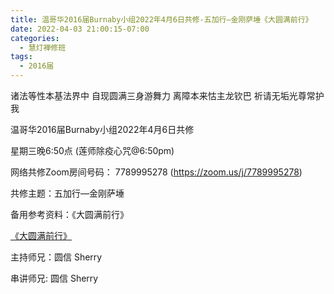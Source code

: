 ```yaml
---
title: 温哥华2016届Burnaby小组2022年4月6日共修-五加行—金刚萨埵《大圆满前行》
date: 2022-04-03 21:00:15-07:00
categories:
  - 慧灯禅修班
tags:
  - 2016届
---
```

诸法等性本基法界中 自现圆满三身游舞力 离障本来怙主龙钦巴 祈请无垢光尊常护我

温哥华2016届Burnaby小组2022年4月6日共修 

星期三晚6:50点 (莲师除疫心咒@6:50pm)

网络共修Zoom房间号码： 7789995278 (<https://zoom.us/j/7789995278>)

共修主题：五加行—金刚萨埵

备用参考资料：《大圆满前行》

[《大圆满前行》](https://s3.ap-northeast-1.wasabisys.com/hdcx/hdv/f/up/《大圆满前行》金刚萨埵.docx)

主持师兄：圆信 Sherry

串讲师兄: 圆信 Sherry
